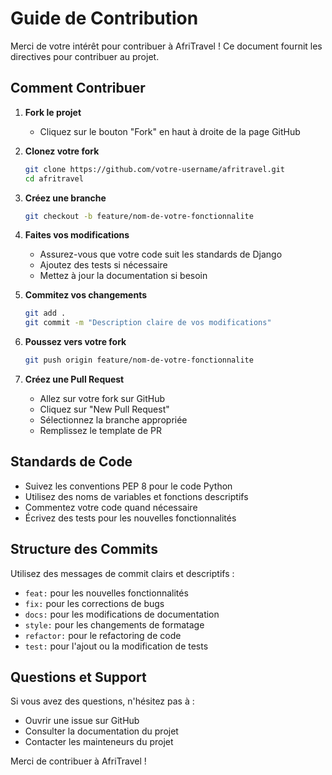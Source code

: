 # Guide de Contribution

Merci de votre intérêt pour contribuer à AfriTravel ! Ce document fournit les directives pour contribuer au projet.

## Comment Contribuer

1. **Fork le projet**
   - Cliquez sur le bouton "Fork" en haut à droite de la page GitHub

2. **Clonez votre fork**
   ```bash
   git clone https://github.com/votre-username/afritravel.git
   cd afritravel
   ```

3. **Créez une branche**
   ```bash
   git checkout -b feature/nom-de-votre-fonctionnalite
   ```

4. **Faites vos modifications**
   - Assurez-vous que votre code suit les standards de Django
   - Ajoutez des tests si nécessaire
   - Mettez à jour la documentation si besoin

5. **Commitez vos changements**
   ```bash
   git add .
   git commit -m "Description claire de vos modifications"
   ```

6. **Poussez vers votre fork**
   ```bash
   git push origin feature/nom-de-votre-fonctionnalite
   ```

7. **Créez une Pull Request**
   - Allez sur votre fork sur GitHub
   - Cliquez sur "New Pull Request"
   - Sélectionnez la branche appropriée
   - Remplissez le template de PR

## Standards de Code

- Suivez les conventions PEP 8 pour le code Python
- Utilisez des noms de variables et fonctions descriptifs
- Commentez votre code quand nécessaire
- Écrivez des tests pour les nouvelles fonctionnalités

## Structure des Commits

Utilisez des messages de commit clairs et descriptifs :
- `feat:` pour les nouvelles fonctionnalités
- `fix:` pour les corrections de bugs
- `docs:` pour les modifications de documentation
- `style:` pour les changements de formatage
- `refactor:` pour le refactoring de code
- `test:` pour l'ajout ou la modification de tests

## Questions et Support

Si vous avez des questions, n'hésitez pas à :
- Ouvrir une issue sur GitHub
- Consulter la documentation du projet
- Contacter les mainteneurs du projet

Merci de contribuer à AfriTravel ! 